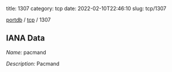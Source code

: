 title: 1307
category: tcp
date: 2022-02-10T22:46:10
slug: tcp/1307

[portdb](/) / [tcp](/category/tcp.html) / 1307


## IANA Data

_Name:_ pacmand

_Description:_ Pacmand

